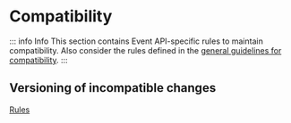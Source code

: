 # Compatibility

::: info Info
This section contains Event API-specific rules to maintain compatibility.
Also consider the rules defined in the [general guidelines for compatibility](../../020_GENERAL-GUIDELINES/030_Compatibility/index.md).
:::

## Versioning of incompatible changes

[<!--RULES-->Rules](../compatibility/versioning/rules/)
